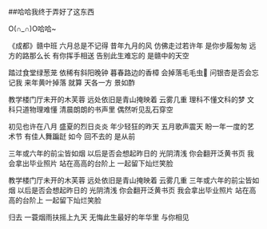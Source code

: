##哈哈我终于弄好了这东西

O(∩_∩)O哈哈~

《成都》赣中班
六月总是不记得
昔年九月的风
仿佛走过若许年
是你步履匆匆
远方的路那么长
有你挥手相送
告别此生难忘的
是赣中的天空

踏过食堂绿葱茏
依稀有斜阳晚钟
暮春路边的香樟
会掉落毛毛虫🐛
问银杏是否会忘记我
来年黄叶掉落
就算 天各一方 景如酢

教学楼门厅未开的木芙蓉
远处依旧是青山掩映着 
云雾几重
理科不懂文科的梦
文科只道物理难懂
清晨朗朗的书声里
偶然听见乱石穿空

初见也许在八月
盛夏的烈日炎炎
年少轻狂的昨天
五月歌声震天
盼一年一度的艺术节
有佳人舞蹁跹
如今 回不去的 是从前

三年或六年的前尘皆如烟
以后是否会想起昨日的 
光阴清浅
你会翻开泛黄书页
我会拿出毕业照片
站在高高的台阶上
一起留下灿烂笑脸

教学楼门厅未开的木芙蓉
远处依旧是青山掩映着 
云雾几重
三年或六年的前尘皆如烟
以后是否会想起昨日的 
光阴清浅
你会翻开泛黄书页
我会拿出毕业照片
站在高高的台阶上
一起留下灿烂笑脸

归去
一蓑烟雨扶摇上九天
无悔此生最好的年华里
与你相见
